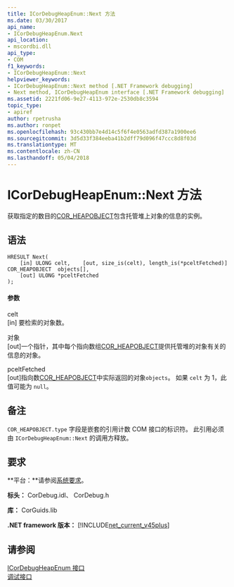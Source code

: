 ```yaml
---
title: ICorDebugHeapEnum::Next 方法
ms.date: 03/30/2017
api_name:
- ICorDebugHeapEnum.Next
api_location:
- mscordbi.dll
api_type:
- COM
f1_keywords:
- ICorDebugHeapEnum::Next
helpviewer_keywords:
- ICorDebugHeapEnum::Next method [.NET Framework debugging]
- Next method, ICorDebugHeapEnum interface [.NET Framework debugging]
ms.assetid: 2221fd06-9e27-4113-972e-2530db8c3594
topic_type:
- apiref
author: rpetrusha
ms.author: ronpet
ms.openlocfilehash: 93c430bb7e4d14c5f6f4e0563adfd387a1900ee6
ms.sourcegitcommit: 3d5d33f384eeba41b2dff79d096f47ccc8d8f03d
ms.translationtype: MT
ms.contentlocale: zh-CN
ms.lasthandoff: 05/04/2018
---
```

# <a name="icordebugheapenumnext-method"></a>ICorDebugHeapEnum::Next 方法
获取指定的数目的[COR_HEAPOBJECT](../../../../docs/framework/unmanaged-api/debugging/cor-heapobject-structure.md)包含托管堆上对象的信息的实例。  
  
## <a name="syntax"></a>语法  
  
```  
HRESULT Next(  
    [in] ULONG celt,    [out, size_is(celt), length_is(*pceltFetched)] COR_HEAPOBJECT  objects[],   
    [out] ULONG *pceltFetched  
);  
```  
  
#### <a name="parameters"></a>参数  
 celt  
 [in] 要检索的对象数。  
  
 对象  
 [out]一个指针，其中每个指向数组[COR_HEAPOBJECT](../../../../docs/framework/unmanaged-api/debugging/cor-heapobject-structure.md)提供托管堆的对象有关的信息的对象。  
  
 pceltFetched  
 [out]指向数[COR_HEAPOBJECT](../../../../docs/framework/unmanaged-api/debugging/cor-heapobject-structure.md)中实际返回的对象`objects`。 如果 `celt` 为 1，此值可能为 `null`。  
  
## <a name="remarks"></a>备注  
 `COR_HEAPOBJECT.type` 字段是嵌套的引用计数 COM 接口的标识符。 此引用必须由 `ICorDebugHeapEnum::Next` 的调用方释放。  
  
## <a name="requirements"></a>要求  
 **平台：**请参阅[系统要求](../../../../docs/framework/get-started/system-requirements.md)。  
  
 **标头：** CorDebug.idl、 CorDebug.h  
  
 **库：** CorGuids.lib  
  
 **.NET framework 版本：** [!INCLUDE[net_current_v45plus](../../../../includes/net-current-v45plus-md.md)]  
  
## <a name="see-also"></a>请参阅  
 [ICorDebugHeapEnum 接口](../../../../docs/framework/unmanaged-api/debugging/icordebugheapenum-interface.md)  
 [调试接口](../../../../docs/framework/unmanaged-api/debugging/debugging-interfaces.md)
